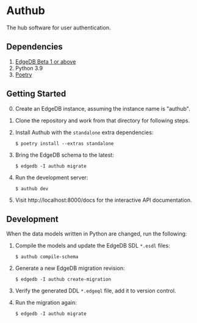 # Authub

The hub software for user authentication.


## Dependencies

1. [EdgeDB Beta 1 or above](https://www.edgedb.com/docs/tutorial/install)
2. Python 3.9
3. [Poetry](https://python-poetry.org/docs/#installation)


## Getting Started

0. Create an EdgeDB instance, assuming the instance name is "authub".
1. Clone the repository and work from that directory for following steps.
2. Install Authub with the `standalone` extra dependencies:

   ```shell
   $ poetry install --extras standalone
   ```

3. Bring the EdgeDB schema to the latest:

   ```shell
   $ edgedb -I authub migrate
   ```

4. Run the development server:

   ```shell
   $ authub dev
   ```

5. Visit http://localhost:8000/docs for the interactive API documentation.


## Development

When the data models written in Python are changed, run the following:

1. Compile the models and update the EdgeDB SDL `*.esdl` files:

   ```shell
   $ authub compile-schema
   ```

2. Generate a new EdgeDB migration revision:

   ```shell
   $ edgedb -I authub create-migration
   ```

3. Verify the generated DDL `*.edgeql` file, add it to version control.
4. Run the migration again:

   ```shell
   $ edgedb -I authub migrate
   ```
